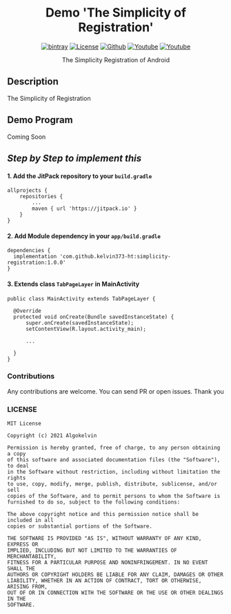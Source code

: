<h1 align="center">Demo 'The Simplicity of Registration'</h1>

<p align="center">
  <a href="https://jitpack.io/#kelvin373-ht/simplicity-registration"><img alt="bintray" src="https://jitpack.io/v/kelvin373-ht/simplicity-registration.svg"></a>
  <a href="LICENSE"><img alt="License" src="https://img.shields.io/github/license/kelvin373-ht/demo-simplicity-registration"></a>
  <a href="https://github.com/kelvin373-ht"><img alt="Github" src="https://img.shields.io/github/followers/kelvin373-ht?label=follow&style=social"></a>
  <a href="https://www.youtube.com/c/AlgoKelvin373/"><img alt="Youtube" src="https://img.shields.io/youtube/channel/views/UCpSHZFRx64xWwXYbWbyXxfw?style=social"></a>
  <a href="https://www.youtube.com/c/AlgoKelvin373/"><img alt="Youtube" src="https://img.shields.io/youtube/channel/subscribers/UCpSHZFRx64xWwXYbWbyXxfw?style=social"></a>
</p>

<p align="center">The Simplicity Registration of Android</p>

## Description

The Simplicity of Registration

## Demo Program

Coming Soon

## _Step by Step to implement this_

#### 1. Add the JitPack repository to your `build.gradle`

```
allprojects {
    repositories {
        ...
        maven { url 'https://jitpack.io' }
    }
}
  ```
  #### 2. Add Module dependency in your `app/build.gradle`
  
  ```
  dependencies {
    implementation 'com.github.kelvin373-ht:simplicity-registration:1.0.0'
  }
  ```
  #### 3. Extends class `TabPageLayer` in MainActivity
  ```
  public class MainActivity extends TabPageLayer {

    @Override
    protected void onCreate(Bundle savedInstanceState) {
        super.onCreate(savedInstanceState);
        setContentView(R.layout.activity_main);

        ...

    }
}
  ```

### Contributions

Any contributions are welcome. You can send PR or open issues.
Thank you

### LICENSE
```
MIT License

Copyright (c) 2021 Algokelvin

Permission is hereby granted, free of charge, to any person obtaining a copy
of this software and associated documentation files (the "Software"), to deal
in the Software without restriction, including without limitation the rights
to use, copy, modify, merge, publish, distribute, sublicense, and/or sell
copies of the Software, and to permit persons to whom the Software is
furnished to do so, subject to the following conditions:

The above copyright notice and this permission notice shall be included in all
copies or substantial portions of the Software.

THE SOFTWARE IS PROVIDED "AS IS", WITHOUT WARRANTY OF ANY KIND, EXPRESS OR
IMPLIED, INCLUDING BUT NOT LIMITED TO THE WARRANTIES OF MERCHANTABILITY,
FITNESS FOR A PARTICULAR PURPOSE AND NONINFRINGEMENT. IN NO EVENT SHALL THE
AUTHORS OR COPYRIGHT HOLDERS BE LIABLE FOR ANY CLAIM, DAMAGES OR OTHER
LIABILITY, WHETHER IN AN ACTION OF CONTRACT, TORT OR OTHERWISE, ARISING FROM,
OUT OF OR IN CONNECTION WITH THE SOFTWARE OR THE USE OR OTHER DEALINGS IN THE
SOFTWARE.
```
